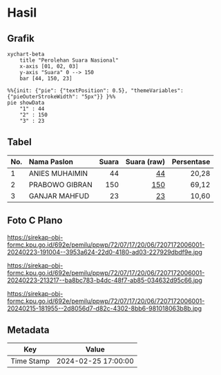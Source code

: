 # Hasil

## Grafik

```mermaid
xychart-beta
    title "Perolehan Suara Nasional"
    x-axis [01, 02, 03]
    y-axis "Suara" 0 --> 150
    bar [44, 150, 23]
```

```mermaid
%%{init: {"pie": {"textPosition": 0.5}, "themeVariables": {"pieOuterStrokeWidth": "5px"}} }%%
pie showData
    "1" : 44
    "2" : 150
    "3" : 23
```

## Tabel

| No. | Nama Paslon    | Suara | Suara (raw) | Persentase |
|:--- |:-------------- | -----:| -----------:| ----------:|
| 1   | ANIES MUHAIMIN | 44    | [44][p-1]   | 20,28      |
| 2   | PRABOWO GIBRAN | 150   | [150][p-2]  | 69,12      |
| 3   | GANJAR MAHFUD  | 23    | [23][p-3]   | 10,60      |


[p-1]: https://github.com/gigit-pemilu/pemilu-2024/blob/main/pilpres/hitung-suara/sub/72-sulawesi-tengah/sub/07-banggai-kepulauan/sub/17-bulagi-utara/sub/2006-bakalinga/sub/001-tps/sub/paslon-1.txt
[p-2]: https://github.com/gigit-pemilu/pemilu-2024/blob/main/pilpres/hitung-suara/sub/72-sulawesi-tengah/sub/07-banggai-kepulauan/sub/17-bulagi-utara/sub/2006-bakalinga/sub/001-tps/sub/paslon-2.txt
[p-3]: https://github.com/gigit-pemilu/pemilu-2024/blob/main/pilpres/hitung-suara/sub/72-sulawesi-tengah/sub/07-banggai-kepulauan/sub/17-bulagi-utara/sub/2006-bakalinga/sub/001-tps/sub/paslon-3.txt

## Foto C Plano

https://sirekap-obj-formc.kpu.go.id/692e/pemilu/ppwp/72/07/17/20/06/7207172006001-20240223-191004--3953a624-22d0-4180-ad03-227929dbdf9e.jpg

https://sirekap-obj-formc.kpu.go.id/692e/pemilu/ppwp/72/07/17/20/06/7207172006001-20240223-213217--ba8bc783-b4dc-48f7-ab85-034632d95c66.jpg

https://sirekap-obj-formc.kpu.go.id/692e/pemilu/ppwp/72/07/17/20/06/7207172006001-20240215-181955--2d8056d7-d82c-4302-8bb6-981018063b8b.jpg


## Metadata

| Key        | Value               |
| ---------- | ------------------- |
| Time Stamp | 2024-02-25 17:00:00 |



